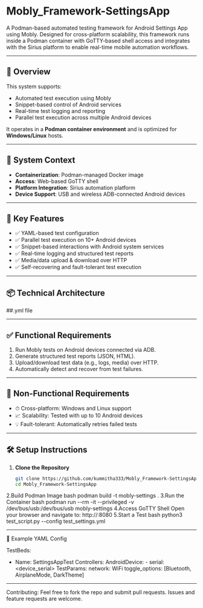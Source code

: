 # Mobly_Framework-SettingsApp

A Podman-based automated testing framework for Android Settings App using Mobly. Designed for cross-platform scalability, this framework runs inside a Podman container with GoTTY-based shell access and integrates with the Sirius platform to enable real-time mobile automation workflows.

---

## 🚀 Overview

This system supports:
- Automated test execution using Mobly
- Snippet-based control of Android services
- Real-time test logging and reporting
- Parallel test execution across multiple Android devices

It operates in a **Podman container environment** and is optimized for **Windows/Linux** hosts.

---

## 🧭 System Context

- **Containerization**: Podman-managed Docker image
- **Access**: Web-based GoTTY shell
- **Platform Integration**: Sirius automation platform
- **Device Support**: USB and wireless ADB-connected Android devices

---

## 🔑 Key Features

- ✅ YAML-based test configuration
- ✅ Parallel test execution on 10+ Android devices
- ✅ Snippet-based interactions with Android system services
- ✅ Real-time logging and structured test reports
- ✅ Media/data upload & download over HTTP
- ✅ Self-recovering and fault-tolerant test execution

---

## 📦 Technical Architecture
##.yml file

---

## ✅ Functional Requirements

1. Run Mobly tests on Android devices connected via ADB.
2. Generate structured test reports (JSON, HTML).
3. Upload/download test data (e.g., logs, media) over HTTP.
4. Automatically detect and recover from test failures.

---

## 🔧 Non-Functional Requirements

- ⏱ Cross-platform: Windows and Linux support
- 📈 Scalability: Tested with up to 10 Android devices
- 💡 Fault-tolerant: Automatically retries failed tests

---

## 🛠️ Setup Instructions

1. **Clone the Repository**
   ```bash
   git clone https://github.com/kummitha333/Mobly_Framework-SettingsApp.git
   cd Mobly_Framework-SettingsApp
2.Build Podman Image
bash
podman build -t mobly-settings .
3.Run the Container
bash
podman run --rm -it --privileged -v /dev/bus/usb:/dev/bus/usb mobly-settings
4.Access GoTTY Shell
Open your browser and navigate to:
http://<host-ip>:8080
5.Start a Test
bash
python3 test_script.py --config test_settings.yml

---

📄 Example YAML Config

TestBeds:
  - Name: SettingsAppTest
    Controllers:
      AndroidDevice:
        - serial: <device_serial>
    TestParams:
      network: WiFi
      toggle_options: [Bluetooth, AirplaneMode, DarkTheme]

---    

Contributing:
Feel free to fork the repo and submit pull requests. Issues and feature requests are welcome.
